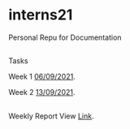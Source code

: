 # interns21
Personal Repu for Documentation

##
Tasks 

Week 1 [06/09/2021](https://arahmandc.github.io/interns21/06092021).

Week 2 [13/09/2021](https://arahmandc.github.io/interns21/13092021).


##
Weekly Report View [Link](https://arahmandc.github.io/interns21/report).

